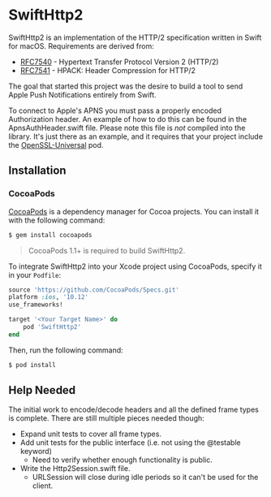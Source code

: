 # SwiftHttp2
SwiftHttp2 is an implementation of the HTTP/2 specification written in Swift for macOS.  Requirements are derived from:

- [RFC7540](https://tools.ietf.org/html/rfc7540) - Hypertext Transfer Protocol Version 2 (HTTP/2)
- [RFC7541](https://tools.ietf.org/html/rfc7541) - HPACK: Header Compression for HTTP/2

The goal that started this project was the desire to build a tool to send Apple Push Notifications entirely from Swift. 

To connect to Apple's APNS you must pass a properly encoded Authorization header.  An example of how to do this can be found in the ApnsAuthHeader.swift file.  Please note this file is *not* compiled into the library.  It's just there as an example, and it requires that your project include the [OpenSSL-Universal](http://krzyzanowskim.github.io/OpenSSL) pod.

## Installation

### CocoaPods

[CocoaPods](http://cocoapods.org) is a dependency manager for Cocoa projects. You can install it with the following command:

```bash
$ gem install cocoapods
```

> CocoaPods 1.1+ is required to build SwiftHttp2.

To integrate SwiftHttp2 into your Xcode project using CocoaPods, specify it in your `Podfile`:

```ruby
source 'https://github.com/CocoaPods/Specs.git'
platform :ios, '10.12'
use_frameworks!

target '<Your Target Name>' do
    pod 'SwiftHttp2'
end
```

Then, run the following command:

```bash
$ pod install
```

## Help Needed

The initial work to encode/decode headers and all the defined frame types is complete.  There are still multiple pieces needed though:

- Expand unit tests to cover all frame types.
- Add unit tests for the public interface (i.e. not using the @testable keyword)
    - Need to verify whether enough functionality is public.
- Write the Http2Session.swift file.
    - URLSession will close during idle periods so it can't be used for the client.




